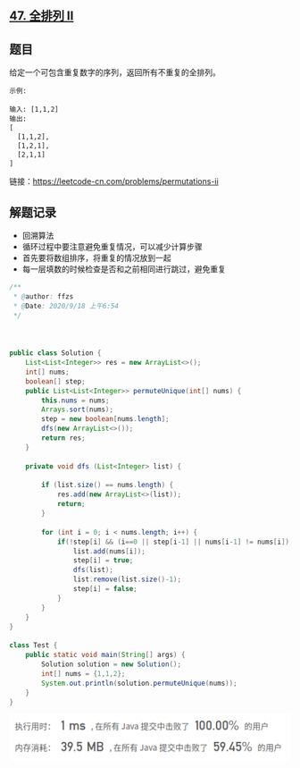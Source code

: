 ## [47. 全排列 II](https://leetcode-cn.com/problems/permutations-ii/)

## 题目

给定一个可包含重复数字的序列，返回所有不重复的全排列。

```
示例:

输入: [1,1,2]
输出:
[
  [1,1,2],
  [1,2,1],
  [2,1,1]
]
```


链接：https://leetcode-cn.com/problems/permutations-ii

## 解题记录

+ 回溯算法
+ 循环过程中要注意避免重复情况，可以减少计算步骤
+ 首先要将数组排序，将重复的情况放到一起
+ 每一层填数的时候检查是否和之前相同进行跳过，避免重复

```java
/**
 * @author: ffzs
 * @Date: 2020/9/18 上午6:54
 */



public class Solution {
    List<List<Integer>> res = new ArrayList<>();
    int[] nums;
    boolean[] step;
    public List<List<Integer>> permuteUnique(int[] nums) {
        this.nums = nums;
        Arrays.sort(nums);
        step = new boolean[nums.length];
        dfs(new ArrayList<>());
        return res;
    }

    private void dfs (List<Integer> list) {

        if (list.size() == nums.length) {
            res.add(new ArrayList<>(list));
            return;
        }

        for (int i = 0; i < nums.length; i++) {
            if(!step[i] && (i==0 || step[i-1] || nums[i-1] != nums[i])) {
                list.add(nums[i]);
                step[i] = true;
                dfs(list);
                list.remove(list.size()-1);
                step[i] = false;
            }
        }
    }
}

class Test {
    public static void main(String[] args) {
        Solution solution = new Solution();
        int[] nums = {1,1,2};
        System.out.println(solution.permuteUnique(nums));
    }
}
```

![image-20200918073005590](README.assets/image-20200918073005590.png)